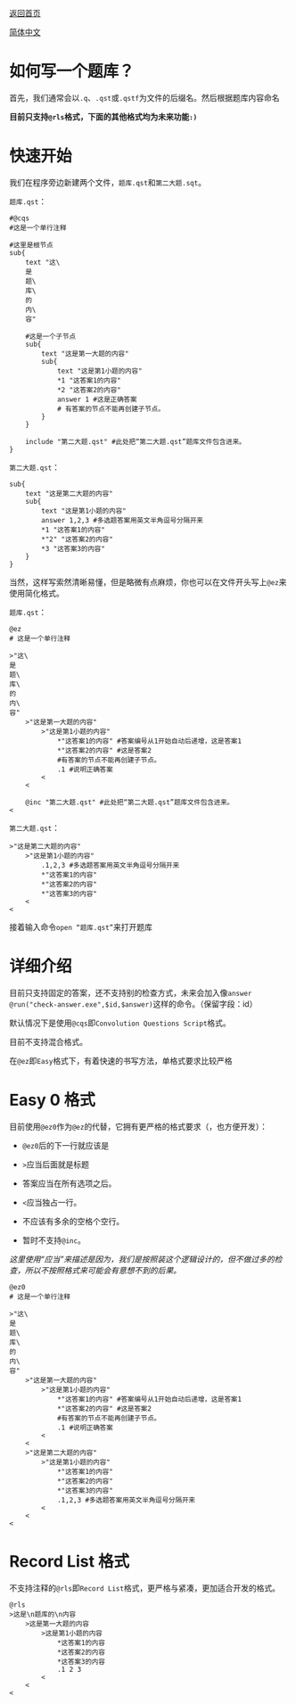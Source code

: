 [返回首页](../../../README.md)

[简体中文](如何写一个题库.md)

# 如何写一个题库？

首先，我们通常会以`.q`、`.qst`或`.qstf`为文件的后缀名。然后根据题库内容命名

**目前只支持`@rls`格式，下面的其他格式均为未来功能`:)`**

# 快速开始

我们在程序旁边新建两个文件，`题库.qst`和`第二大题.sqt`。

`题库.qst`：
```
#@cqs
#这是一个单行注释

#这里是根节点
sub{
    text "这\
    是
    题\
    库\
    的
    内\
    容"

    #这是一个子节点
    sub{
        text "这是第一大题的内容"
        sub{
            text "这是第1小题的内容"
            *1 "这答案1的内容"
            *2 "这答案2的内容"
            answer 1 #这是正确答案
            # 有答案的节点不能再创建子节点。
        }
    }

    include "第二大题.qst" #此处把“第二大题.qst”题库文件包含进来。
}
```

`第二大题.qst`：
```
sub{
    text "这是第二大题的内容"
    sub{
        text "这是第1小题的内容"
        answer 1,2,3 #多选题答案用英文半角逗号分隔开来
        *1 "这答案1的内容"
        *"2" "这答案2的内容"
        *3 "这答案3的内容"
    }
}
```

当然，这样写索然清晰易懂，但是略微有点麻烦，你也可以在文件开头写上`@ez`来使用简化格式。

`题库.qst`：
```
@ez
# 这是一个单行注释

>"这\
是
题\
库\
的
内\
容"
    >"这是第一大题的内容"
        >"这是第1小题的内容"
            *"这答案1的内容" #答案编号从1开始自动后递增，这是答案1
            *"这答案2的内容" #这是答案2
            #有答案的节点不能再创建子节点。
            .1 #说明正确答案
        <
    <

    @inc "第二大题.qst" #此处把“第二大题.qst”题库文件包含进来。
<
```

`第二大题.qst`：
```
>"这是第二大题的内容"
    >"这是第1小题的内容"
        .1,2,3 #多选题答案用英文半角逗号分隔开来
        *"这答案1的内容"
        *"这答案2的内容"
        *"这答案3的内容"
    <
<
```

接着输入命令`open “题库.qst”`来打开题库

# 详细介绍

目前只支持固定的答案，还不支持别的检查方式，未来会加入像`answer @run("check-answer.exe",$id,$answer)`这样的命令。（保留字段：id）

默认情况下是使用`@cqs`即`Convolution Questions Script`格式。

目前不支持混合格式。

在`@ez`即`Easy`格式下，有着快速的书写方法，单格式要求比较严格

# Easy 0 格式

目前使用`@ez0`作为`@ez`的代替，它拥有更严格的格式要求（，也方便开发）：

* `@ez0`后的下一行就应该是

* `>`应当后面就是标题

* 答案应当在所有选项之后。

* `<`应当独占一行。

* 不应该有多余的空格个空行。

* 暂时不支持`@inc`。

*这里使用“应当”来描述是因为，我们是按照装这个逻辑设计的，但不做过多的检查，所以不按照格式来可能会有意想不到的后果。*

```
@ez0
# 这是一个单行注释

>"这\
是
题\
库\
的
内\
容"
    >"这是第一大题的内容"
        >"这是第1小题的内容"
            *"这答案1的内容" #答案编号从1开始自动后递增，这是答案1
            *"这答案2的内容" #这是答案2
            #有答案的节点不能再创建子节点。
            .1 #说明正确答案
        <
    <
    >"这是第二大题的内容"
        >"这是第1小题的内容"
            *"这答案1的内容"
            *"这答案2的内容"
            *"这答案3的内容"
            .1,2,3 #多选题答案用英文半角逗号分隔开来
        <
    <
<
```

# Record List 格式

不支持注释的`@rls`即`Record List`格式，更严格与紧凑，更加适合开发的格式。
```
@rls
>这是\n题库的\n内容
    >这是第一大题的内容
        >这是第1小题的内容
            *这答案1的内容
            *这答案2的内容
            *这答案3的内容
            .1 2 3
        <
    <
<
```